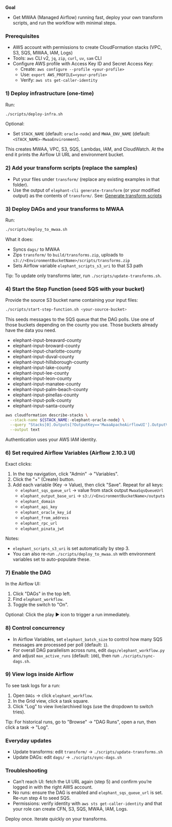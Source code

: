 **Goal**

- Get MWAA (Managed Airflow) running fast, deploy your own transform scripts, and run the workflow with minimal steps.

### Prerequisites

- AWS account with permissions to create CloudFormation stacks (VPC, S3, SQS, MWAA, IAM, Logs)
- Tools: `aws` CLI v2, `jq`, `zip`, `curl`, `uv`, `sam` CLI
- Configure AWS profile with Access Key ID and Secret Access Key:
  - Create: `aws configure --profile <your-profile>`
  - Use: `export AWS_PROFILE=<your-profile>`
  - Verify: `aws sts get-caller-identity`

### 1) Deploy infrastructure (one-time)

Run:

```bash
./scripts/deploy-infra.sh
```

Optional:

- Set `STACK_NAME` (default: `oracle-node`) and `MWAA_ENV_NAME` (default: `<STACK_NAME>-MwaaEnvironment`).

This creates MWAA, VPC, S3, SQS, Lambdas, IAM, and CloudWatch. At the end it prints the Airflow UI URL and environment bucket.

### 2) Add your transform scripts (replace the samples)

- Put your files under `transform/` (replace any existing examples in that folder).
- Use the output of `elephant-cli generate-transform` (or your modified output) as the contents of `transform/`.
  See: [Generate transform scripts](https://github.com/elephant-xyz/elephant-cli?tab=readme-ov-file#generate-transform-scripts)

### 3) Deploy DAGs and your transforms to MWAA

Run:

```bash
./scripts/deploy_to_mwaa.sh
```

What it does:

- Syncs `dags/` to MWAA
- Zips `transform/` to `build/transforms.zip`, uploads to `s3://<EnvironmentBucketName>/scripts/transforms.zip`
- Sets Airflow variable `elephant_scripts_s3_uri` to that S3 path

Tip: To update only transforms later, run `./scripts/update-transforms.sh`.

### 4) Start the Step Function (seed SQS with your bucket)

Provide the source S3 bucket name containing your input files:

```bash
./scripts/start-step-function.sh <your-source-bucket>
```

This seeds messages to the SQS queue that the DAG polls.
Use one of those buckets depending on the county you use. Those buckets already have the data you need.

- elephant-input-breavard-county
- elephant-input-broward-county
- elephant-input-charlotte-county
- elephant-input-duval-county
- elephant-input-hillsborough-county
- elephant-input-lake-county
- elephant-input-lee-county
- elephant-input-leon-county
- elephant-input-manatee-county
- elephant-input-palm-beach-county
- elephant-input-pinellas-county
- elephant-input-polk-county
- elephant-input-santa-county

```bash
aws cloudformation describe-stacks \
  --stack-name ${STACK_NAME:-elephant-oracle-node} \
  --query "Stacks[0].Outputs[?OutputKey=='MwaaApacheAirflowUI'].OutputValue" \
  --output text
```

Authentication uses your AWS IAM identity.

### 6) Set required Airflow Variables (Airflow 2.10.3 UI)

Exact clicks:

1. In the top navigation, click "Admin" → "Variables".
2. Click the "+" (Create) button.
3. Add each variable (Key → Value), then click "Save". Repeat for all keys:
   - `elephant_sqs_queue_url` → value from stack output `MwaaSqsQueueUrl`
   - `elephant_output_base_uri` → `s3://<EnvironmentBucketName>/outputs`
   - `elephant_domain`
   - `elephant_api_key`
   - `elephant_oracle_key_id`
   - `elephant_from_address`
   - `elephant_rpc_url`
   - `elephant_pinata_jwt`

Notes:

- `elephant_scripts_s3_uri` is set automatically by step 3.
- You can also re-run `./scripts/deploy_to_mwaa.sh` with environment variables set to auto-populate these.

### 7) Enable the DAG

In the Airflow UI:

1. Click "DAGs" in the top left.
2. Find `elephant_workflow`.
3. Toggle the switch to "On".

Optional: Click the play ▶ icon to trigger a run immediately.

### 8) Control concurrency

- In Airflow Variables, set `elephant_batch_size` to control how many SQS messages are processed per poll (default: `1`).
- For overall DAG parallelism across runs, edit `dags/elephant_workflow.py` and adjust `max_active_runs` (default: `100`), then run `./scripts/sync-dags.sh`.

### 9) View logs inside Airflow

To see task logs for a run:

1. Open `DAGs` → click `elephant_workflow`.
2. In the Grid view, click a task square.
3. Click "Log" to view live/archived logs (use the dropdown to switch tries).

Tip: For historical runs, go to "Browse" → "DAG Runs", open a run, then click a task → "Log".

### Everyday updates

- Update transforms: edit `transform/` → `./scripts/update-transforms.sh`
- Update DAGs: edit `dags/` → `./scripts/sync-dags.sh`

### Troubleshooting

- Can’t reach UI: fetch the UI URL again (step 5) and confirm you’re logged in with the right AWS account.
- No runs: ensure the DAG is enabled and `elephant_sqs_queue_url` is set. Re-run step 4 to seed SQS.
- Permissions: verify identity with `aws sts get-caller-identity` and that your role can create CFN, S3, SQS, MWAA, IAM, Logs.

Deploy once. Iterate quickly on your transforms.

